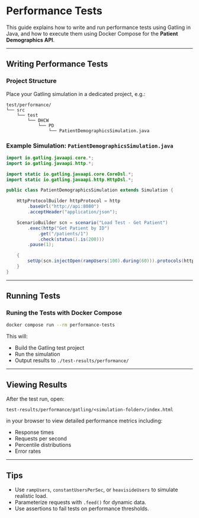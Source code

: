 # Performance Tests

This guide explains how to write and run performance tests using Gatling in Java, and how to execute them using Docker Compose for the **Patient Demographics API**.

---

## Writing Performance Tests

### Project Structure

Place your Gatling simulation in a dedicated project, e.g.:

```
test/performance/
└── src
    └── test
        └── DHCW
            └── PD
                └── PatientDemographicsSimulation.java
```

### Example Simulation: `PatientDemographicsSimulation.java`

```java
import io.gatling.javaapi.core.*;
import io.gatling.javaapi.http.*;

import static io.gatling.javaapi.core.CoreDsl.*;
import static io.gatling.javaapi.http.HttpDsl.*;

public class PatientDemographicsSimulation extends Simulation {

    HttpProtocolBuilder httpProtocol = http
        .baseUrl("http://api:8080")
        .acceptHeader("application/json");

    ScenarioBuilder scn = scenario("Load Test - Get Patient")
        .exec(http("Get Patient by ID")
            .get("/patients/1")
            .check(status().is(200)))
        .pause(1);

    {
        setUp(scn.injectOpen(rampUsers(100).during(60))).protocols(httpProtocol);
    }
}
```

---

## Running Tests

### Runing the Tests with Docker Compose

```bash
docker compose run --rm performance-tests
```

This will:
- Build the Gatling test project
- Run the simulation
- Output results to `./test-results/performance/`

---

## Viewing Results

After the test run, open:

```
test-results/performance/gatling/<simulation-folder>/index.html
```

in your browser to view detailed performance metrics including:
- Response times
- Requests per second
- Percentile distributions
- Error rates

---

## Tips

- Use `rampUsers`, `constantUsersPerSec`, or `heavisideUsers` to simulate realistic load.
- Parameterize requests with `.feed()` for dynamic data.
- Use assertions to fail tests on performance thresholds.

